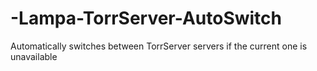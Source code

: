 # -Lampa-TorrServer-AutoSwitch
Automatically switches between TorrServer servers if the current one is unavailable
